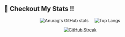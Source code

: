 ## 🥝 Checkout My Stats  !! 

<div align="center">

  <img src="https://github-readme-stats.vercel.app/api?username=Mhijazi16&show_icons=true&theme=merko" alt="Anurag's GitHub stats" />&nbsp;&nbsp;&nbsp;&nbsp;&nbsp;<img src="https://github-readme-stats.vercel.app/api/top-langs/?username=Mhijazi16&layout=compact&theme=merko" alt="Top Langs" />
</div>
<div align="center">

  <a href="https://git.io/streak-stats">
    <img src="https://github-readme-streak-stats.herokuapp.com?user=Mhijazi16&theme=merko&date_format=j%20M%5B%20Y%5D" alt="GitHub Streak" />
  </a>

  
</div>
